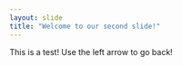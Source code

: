 ```yaml
---
layout: slide
title: "Welcome to our second slide!"
---
```

This is a test!
Use the left arrow to go back!